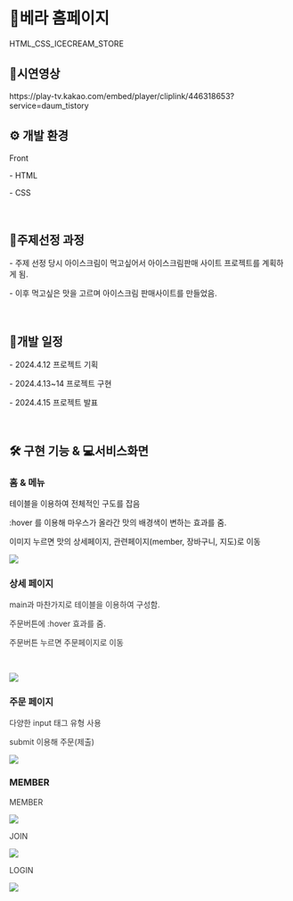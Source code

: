 <h1>🍧베라 홈페이지</h1>
HTML_CSS_ICECREAM_STORE
<br>
<h2><b> 🎥시연영상 </b></h2>
https://play-tv.kakao.com/embed/player/cliplink/446318653?service=daum_tistory
<br>
<h2 ><b> ⚙️ 개발 환경 </b></h2>
<p data-ke-size="size16"> Front</p>
<p data-ke-size="size16"> - HTML</p>
<p data-ke-size="size16"> - CSS</p>
<br>
<h2 ><b> 📝주제선정 과정 </b></h2>
<p data-ke-size="size16"> - 주제 선정 당시 아이스크림이 먹고싶어서 아이스크림판매 사이트 프로젝트를 계획하게 됨.</p>
<p data-ke-size="size16"> - 이후 먹고싶은 맛을 고르며 아이스크림 판매사이트를 만들었음.</p>
<br>
<h2 ><b> 📅개발 일정 </b></h2>
<p data-ke-size="size16"> - 2024.4.12 프로젝트 기획</p>
<p data-ke-size="size16"> - 2024.4.13~14 프로젝트 구현</p>
<p data-ke-size="size16"> - 2024.4.15 프로젝트 발표</p>
<br>
<h2><b> 🛠️ 구현 기능 & 💻서비스화면 </b></h2>
<h3><b>홈 &amp; 메뉴</b></h3>
<p data-ke-size="size16">테이블을 이용하여 전체적인 구도를 잡음</p>
<p data-ke-size="size16">:hover 를 이용해 마우스가 올라간 맛의 배경색이 변하는 효과를 줌.</p>
<p data-ke-size="size16">이미지 누르면 맛의 상세페이지, 관련페이지(member, 장바구니, 지도)로 이동</p>
<img src="./BR1.png"> </img>
<br>
<h3><b>상세 페이지</b></h3>
<p style="color: #333333; text-align: start;" data-ke-size="size16">main과 마찬가지로 테이블을 이용하여 구성함.</p>
<p style="color: #333333; text-align: start;" data-ke-size="size16">주문버튼에 :hover 효과를 줌.</p>
<p style="color: #333333; text-align: start;" data-ke-size="size16">주문버튼 누르면 주문페이지로 이동</p>
<p style="color: #333333; text-align: start;" data-ke-size="size16">&nbsp;</p>
<img src="./BR2.png"> </img>

<h3><b>주문 페이지</b></h3>
<p style="color: #333333; text-align: start;" data-ke-size="size16">다양한 input 태그 유형 사용</p>
<p style="color: #333333; text-align: start;" data-ke-size="size16">submit 이용해 주문(제출)</p>
<img src="./BR3.png"> </img>

<h3><b>MEMBER</b></h3>
<p style="color: #333333; text-align: start;" data-ke-size="size16">MEMBER</p>
<img src="./MEMBER.png"> </img>
<p style="color: #333333; text-align: start;" data-ke-size="size16">JOIN</p>
<img src="./JOIN.png"> </img>
<p style="color: #333333; text-align: start;" data-ke-size="size16">LOGIN</p>
<img src="./LOGIN.png"> </img>
